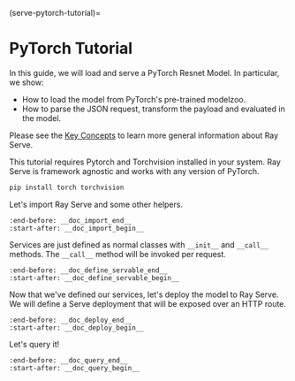 (serve-pytorch-tutorial)=

# PyTorch Tutorial

In this guide, we will load and serve a PyTorch Resnet Model.
In particular, we show:

- How to load the model from PyTorch's pre-trained modelzoo.
- How to parse the JSON request, transform the payload and evaluated in the model.

Please see the [Key Concepts](serve-key-concepts) to learn more general information about Ray Serve.

This tutorial requires Pytorch and Torchvision installed in your system. Ray Serve
is framework agnostic and works with any version of PyTorch.

```bash
pip install torch torchvision
```

Let's import Ray Serve and some other helpers.

```{literalinclude} ../../../../python/ray/serve/examples/doc/tutorial_pytorch.py
:end-before: __doc_import_end__
:start-after: __doc_import_begin__
```

Services are just defined as normal classes with `__init__` and `__call__` methods.
The `__call__` method will be invoked per request.

```{literalinclude} ../../../../python/ray/serve/examples/doc/tutorial_pytorch.py
:end-before: __doc_define_servable_end__
:start-after: __doc_define_servable_begin__
```

Now that we've defined our services, let's deploy the model to Ray Serve. We will
define a Serve deployment that will be exposed over an HTTP route.

```{literalinclude} ../../../../python/ray/serve/examples/doc/tutorial_pytorch.py
:end-before: __doc_deploy_end__
:start-after: __doc_deploy_begin__
```

Let's query it!

```{literalinclude} ../../../../python/ray/serve/examples/doc/tutorial_pytorch.py
:end-before: __doc_query_end__
:start-after: __doc_query_begin__
```
